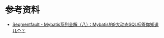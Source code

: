 
# 参考资料

* [Segmentfault - Mybatis系列全解（八）：Mybatis的9大动态SQL标签你知道几个？](https://segmentfault.com/a/1190000039335704)